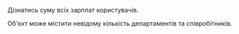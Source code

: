 Дізнатись суму всіх зарплат користувачів.

Об'єкт може містити невідому кількість департаментів та співробітників.